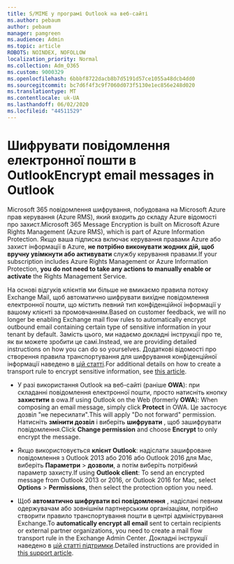 ```yaml
---
title: S/MIME у програмі Outlook на веб-сайті
ms.author: pebaum
author: pebaum
manager: pamgreen
ms.audience: Admin
ms.topic: article
ROBOTS: NOINDEX, NOFOLLOW
localization_priority: Normal
ms.collection: Adm_O365
ms.custom: 9000329
ms.openlocfilehash: 6bbbf8722dacb8b7d5191d57ce1055a48dcb4dd0
ms.sourcegitcommit: bc7d6f4f3c9f7060d073f5130e1ec856e248d020
ms.translationtype: MT
ms.contentlocale: uk-UA
ms.lasthandoff: 06/02/2020
ms.locfileid: "44511529"
---
```

# <a name="encrypt-email-messages-in-outlook"></a><span data-ttu-id="b52a9-102">Шифрувати повідомлення електронної пошти в Outlook</span><span class="sxs-lookup"><span data-stu-id="b52a9-102">Encrypt email messages in Outlook</span></span>

<span data-ttu-id="b52a9-103">Microsoft 365 повідомлення шифрування, побудована на Microsoft Azure прав керування (Azure RMS), який входить до складу Azure відомості про захист.</span><span class="sxs-lookup"><span data-stu-id="b52a9-103">Microsoft 365 Message Encryption is built on Microsoft Azure Rights Management (Azure RMS), which is part of Azure Information Protection.</span></span> <span data-ttu-id="b52a9-104">Якщо ваша підписка включає керування правами Azure або захист інформації в Azure, **не потрібно виконувати жодних дій, щоб вручну увімкнути або активувати** службу керування правами.</span><span class="sxs-lookup"><span data-stu-id="b52a9-104">If your subscription includes Azure Rights Management or Azure Information Protection, **you do not need to take any actions to manually enable or activate** the Rights Management Service.</span></span>

<span data-ttu-id="b52a9-105">На основі відгуків клієнтів ми більше не вмикаємо правила потоку Exchange Mail, щоб автоматично шифрувати вихідне повідомлення електронної пошти, що містить певний тип конфіденційної інформації у вашому клієнті за промовчанням.</span><span class="sxs-lookup"><span data-stu-id="b52a9-105">Based on customer feedback, we will no longer be enabling Exchange mail flow rules to automatically encrypt outbound email containing certain type of sensitive information in your tenant by default.</span></span> <span data-ttu-id="b52a9-106">Замість цього, ми надаємо докладні інструкції про те, як ви можете зробити це самі.</span><span class="sxs-lookup"><span data-stu-id="b52a9-106">Instead, we are providing detailed instructions on how you can do so yourselves.</span></span> <span data-ttu-id="b52a9-107">Додаткові відомості про створення правила транспортування для шифрування конфіденційної інформації наведено в [цій статті](https://aka.ms/OmeEtr).</span><span class="sxs-lookup"><span data-stu-id="b52a9-107">For additional details on how to create a transport rule to encrypt sensitive information, see [this article](https://aka.ms/OmeEtr).</span></span>

- <span data-ttu-id="b52a9-108">У разі використання Outlook на веб-сайті (раніше **OWA**): при складанні повідомлення електронної пошти, просто натисніть кнопку **захистити** в owa.</span><span class="sxs-lookup"><span data-stu-id="b52a9-108">If using Outlook on the Web (formerly **OWA**): When composing an email message, simply click **Protect** in OWA.</span></span> <span data-ttu-id="b52a9-109">Це застосує дозвіл "не пересилати".</span><span class="sxs-lookup"><span data-stu-id="b52a9-109">This will apply "Do not forward" permission.</span></span> <span data-ttu-id="b52a9-110">Натисніть **змінити дозвіл** і виберіть **шифрувати** , щоб зашифрувати повідомлення.</span><span class="sxs-lookup"><span data-stu-id="b52a9-110">Click **Change permission** and choose **Encrypt** to only encrypt the message.</span></span>

- <span data-ttu-id="b52a9-111">Якщо використовується **клієнт Outlook**: надіслати зашифроване повідомлення з Outlook 2013 або 2016 або Outlook 2016 для Mac, виберіть **Параметри**  >  **дозволи**, а потім виберіть потрібний параметр захисту.</span><span class="sxs-lookup"><span data-stu-id="b52a9-111">If using **Outlook client**: To send an encrypted message from Outlook 2013 or 2016, or Outlook 2016 for Mac, select **Options** > **Permissions**, then select the protection option you need.</span></span>

- <span data-ttu-id="b52a9-112">Щоб **автоматично шифрувати всі повідомлення** , надіслані певним одержувачам або зовнішнім партнерським організаціям, потрібно створити правило транспортування пошти в центрі адміністрування Exchange.</span><span class="sxs-lookup"><span data-stu-id="b52a9-112">To **automatically encrypt all email** sent to certain recipients or external partner organizations, you need to create a mail flow transport rule in the Exchange Admin Center.</span></span> <span data-ttu-id="b52a9-113">Докладні інструкції наведено в [цій статті підтримки](https://docs.microsoft.com/microsoft-365/compliance/define-mail-flow-rules-to-encrypt-email#create-mail-flow-rules-to-encrypt-email-messages-with-the-new-ome-capabilities).</span><span class="sxs-lookup"><span data-stu-id="b52a9-113">Detailed instructions are provided in [this support article](https://docs.microsoft.com/microsoft-365/compliance/define-mail-flow-rules-to-encrypt-email#create-mail-flow-rules-to-encrypt-email-messages-with-the-new-ome-capabilities).</span></span>

